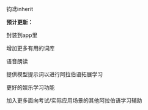 钧鸢inherit

**预计更新：**

封装到app里

增加更多有用的词库

语音朗读

提供模型提示词以进行阿拉伯语拓展学习

更好的娱乐学习功能

加入更多面向考试/实际应用场景的其他阿拉伯语学习辅助
